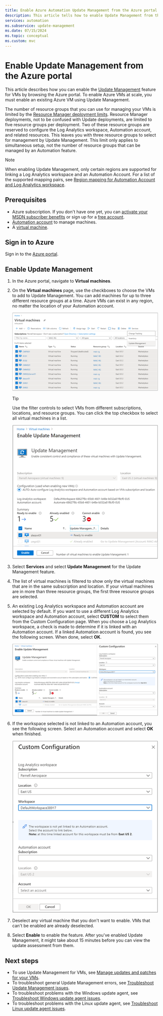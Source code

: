 ```yaml
---
title: Enable Azure Automation Update Management from the Azure portal
description: This article tells how to enable Update Management from the Azure portal.
services: automation
ms.subservice: update-management
ms.date: 07/15/2024
ms.topic: conceptual
ms.custom: mvc
---
```


# Enable Update Management from the Azure portal

This article describes how you can enable the [Update Management](overview.md) feature for VMs by browsing the Azure portal. To enable Azure VMs at scale, you must enable an existing Azure VM using Update Management.

The number of resource groups that you can use for managing your VMs is limited by the [Resource Manager deployment limits](../../azure-resource-manager/templates/deploy-to-resource-group.md). Resource Manager deployments, not to be confused with Update deployments, are limited to five resource groups per deployment. Two of these resource groups are reserved to configure the Log Analytics workspace, Automation account, and related resources. This leaves you with three resource groups to select for management by Update Management. This limit only applies to simultaneous setup, not the number of resource groups that can be managed by an Automation feature.

> [!NOTE]
> When enabling Update Management, only certain regions are supported for linking a Log Analytics workspace and an Automation Account. For a list of the supported mapping pairs, see [Region mapping for Automation Account and Log Analytics workspace](../how-to/region-mappings.md).

## Prerequisites

* Azure subscription. If you don't have one yet, you can [activate your MSDN subscriber benefits](https://azure.microsoft.com/pricing/member-offers/msdn-benefits-details/) or sign up for a [free account](https://azure.microsoft.com/free/?WT.mc_id=A261C142F).
* [Automation account](../automation-security-overview.md) to manage machines.
* A [virtual machine](../../virtual-machines/windows/quick-create-portal.md).

## Sign in to Azure

Sign in to the [Azure portal](https://portal.azure.com).

## Enable Update Management

1. In the Azure portal, navigate to **Virtual machines**.

2. On the **Virtual machines** page, use the checkboxes to choose the VMs to add to Update Management. You can add machines for up to three different resource groups at a time. Azure VMs can exist in any region, no matter the location of your Automation account.

    ![List of VMs](media/enable-from-portal/vmlist.png)

    > [!TIP]
    > Use the filter controls to select VMs from different subscriptions, locations, and resource groups. You can click the top checkbox to select all virtual machines in a list.

    [ ![Enable Update Management](./media/enable-from-portal/onboard-feature.png)](./media/enable-from-portal/onboard-feature-expanded.png#lightbox)

3. Select **Services** and select **Update Management** for the Update Management feature.

4. The list of virtual machines is filtered to show only the virtual machines that are in the same subscription and location. If your virtual machines are in more than three resource groups, the first three resource groups are selected.

5. An existing Log Analytics workspace and Automation account are selected by default. If you want to use a different Log Analytics workspace and Automation account, select **CUSTOM** to select them from the Custom Configuration page. When you choose a Log Analytics workspace, a check is made to determine if it is linked with an Automation account. If a linked Automation account is found, you see the following screen. When done, select **OK**.

    [ ![Select workspace and account](./media/enable-from-portal/select-workspace-and-account.png)](./media/enable-from-portal/select-workspace-and-account-expanded.png#lightbox)

6. If the workspace selected is not linked to an Automation account, you see the following screen. Select an Automation account and select **OK** when finished.

    ![No workspace](media/enable-from-portal/no-workspace.png)

7. Deselect any virtual machine that you don't want to enable. VMs that can't be enabled are already deselected.

8. Select **Enable** to enable the feature. After you've enabled Update Management, it might take about 15 minutes before you can view the update assessment from them.

## Next steps

* To use Update Management for VMs, see [Manage updates and patches for your VMs](manage-updates-for-vm.md).
* To troubleshoot general Update Management errors, see [Troubleshoot Update Management issues](../troubleshoot/update-management.md).
* To troubleshoot problems with the Windows update agent, see [Troubleshoot Windows update agent issues](../troubleshoot/update-agent-issues.md).
* To troubleshoot problems with the Linux update agent, see [Troubleshoot Linux update agent issues](../troubleshoot/update-agent-issues-linux.md).
